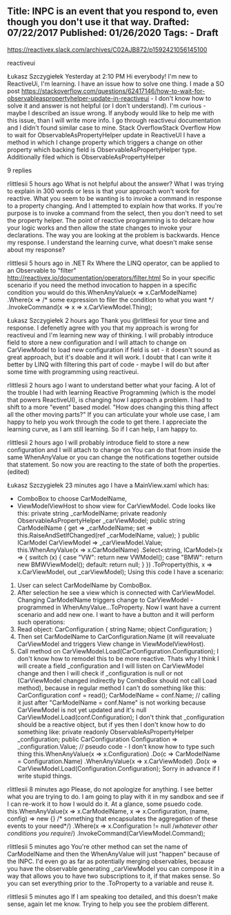 Title: INPC is an event that you respond to, even though you don't use it that way.
Drafted: 07/22/2017
Published: 01/26/2020
Tags:
    - Draft
---


https://reactivex.slack.com/archives/C02AJB872/p1592421056145100


reactiveui


Łukasz Szczygiełek Yesterday at 2:10 PM
Hi everybody! I'm new to ReactiveUi, I'm learning. I have an issue how to solve one thing. I made a SO post https://stackoverflow.com/questions/62417146/how-to-wait-for-observableaspropertyhelper-update-in-reactiveui - I don't know how to solve it and answer is not helpful (or I don't understand). I'm curious - maybe I described an issue wrong. If anybody would like to help me with this issue, than I will write more info. I go through reactiveui documentation and I didn't found similar case to mine.
Stack OverflowStack Overflow
How to wait for ObservableAsPropertyHelper update in ReactiveUI
I have a method in which I change property which triggers a change on other property which backing field is ObservableAsPropertyHelper type. Additionally filed which is ObservableAsPropertyHelper




9 replies

rlittlesii  5 hours ago
What is not helpful about the answer?
What I was trying to explain in 300 words or less is that your approach won't work for reactive.
What you seem to be wanting is to invoke a command in response to a property changing.  And I attempted to explain how that works.
If you're purpose is to invoke a command from the select, then you don't need to set the property helper.
The point of reactive programming is to delcare how your logic works and then allow the state changes to invoke your declarations.
The way you are looking at the problem is backwards.  Hence my response.
I understand the learning curve, what doesn't make sense about my response?

rlittlesii  5 hours ago
in .NET Rx Where the LINQ operator, can be applied to an Observable to "filter"
http://reactivex.io/documentation/operators/filter.html
So in your specific scenario if you need the method invocation to happen in a specific condition you would do
this.WhenAnyValue(x => x.CarModelName)
      .Where(x => /* some expression to filer the condition to what you want */
      .InvokeCommand(x =>  x => x.CarViewModel.Thing);

Łukasz Szczygiełek  2 hours ago
Thank you @rlittlesii for your time and response. I defenetly agree with you that my approach is wrong for reactiveui and I'm learning new way of thinking. I will probably introduce field to store a new configuration and I will attach to change on CarViewModel to load new configuration if field is set - it doesn't sound as great approach, but it's doable and it will work. I doubt that I can write it better by LINQ with filtering this part of code - maybe I will do but after some time with programming using reactiveui.

rlittlesii  2 hours ago
I want to understand better what your facing.  A lot of the trouble I had with learning Reactive Programming (which is the model that powers ReactiveUI), is changing how I approach a problem.
I had to shift to a more "event" based model.
"How does changing this thing affect all the other moving parts?"
If you can articulate your whole use case, I am happy to help you work through the code to get there.
I appreciate the learning curve, as I am still learning.  So if I can help, I am happy to.

rlittlesii  2 hours ago
I will probably introduce field to store a new configuration and I will attach to change on
You can do that from inside the same WhenAnyValue or you can change the notifications together outside that statement.
So now you are reacting to the state of both the properties. (edited) 

Łukasz Szczygiełek  23 minutes ago
I have a MainView.xaml which has:
- ComboBox to choose CarModelName,
- ViewModelViewHost to show view for CarViewModel.
Code looks like this:
    private string _carModelName;
    private readonly ObservableAsPropertyHelper<ICarModel> _carViewModel;
    public string CarModelName
    {
        get => _carModelName;
        set => this.RaiseAndSetIfChanged(ref _carModelName, value);
    }
    public ICarModel CarViewModel => _carViewModel.Value;
    this.WhenAnyValue(x => x.CarModelName)
        .Select<string, ICarModel>(x =>
        {
            switch (x)
            {
                case "VW":
                    return new VWModel();
                case "BMW":
                    return new BMWViewModel();
                default:
                    return null;
            }
        })
        .ToProperty(this, x => x.CarViewModel, out _carViewModel);
Using this code I have a scenario:
1. User can select CarModelName by ComboBox.
2. After selection he see a view which is connected with CarViewModel.
Changing CarModelName triggers change to CarViewModel - programmed in WhenAnyValue...ToProperty.
Now I want have a current scenario and add new one.
I want to have a button and it will perform such operations:
1. Read object:
    CarConfiguration
    {
        string Name;
        object Configuration;
    }
2. Then set CarModelName to CarConfiguration.Name (it will reevaluate CarViewModel and triggers View change in ViewModelViewHost).
3. Call method on CarViewModel.Load(CarConfiguration.Configuration);
I don't know how to remodel this to be more reactive. Thats why I think I will create a field _configuration and I will listen on CarViewModel change and then I will check if _configuration is null or not (CarViewModel changed indirectly by ComboBox should not call Load method), because in regular method I can't do something like this:
CarConfiguration conf = read();
CarModelName = conf.Name;
// calling it just after "CarModelName = conf.Name" is not working because CarViewModel is not yet updated and it's null
CarViewModel.Load(conf.Configuration);
I don't think that _configuration should be a reactive object, but if yes then I don't know how to do something like:
    private readonly ObservableAsPropertyHelper<CarConfiguration> _configuration;
    public CarConfiguration Configuration => _configuration.Value;
    // pseudo code - I don't know how to type such thing
    this.WhenAnyValue(x => x.Configuration)
        .Do(c => CarModelName = Configuration.Name)
        .WhenAnyValue(x => x.CarViewModel)
        .Do(x => CarViewModel.Load(Configuration.Configuration);
Sorry in advance if I write stupid things.

rlittlesii  8 minutes ago
Please, do not apologize for anything.  I see better what you are trying to do.  I am going to play with it in my sandbox and see if I can re-work it to how I would do it.
At a glance, some psuedo code.
this.WhenAnyValue(x => x.CarModelName, x => x.Configuration, (name, config) => new {} /* something that encapsulates the aggregation of these events to your need*/)
.Where(x => x.Configuration != null /*whatever other conditions you require*/)
.InvokeCommand(CarViewModel.Command);

rlittlesii  5 minutes ago
You're other method can set the name of CarModelName and then the WhenAnyValue will just "happen" because of the INPC.
I'd even go as far as potentially merging observables, because you have the observable generating _carViewModel you can compose it in a way that allows you to have two subscriptions to it, if that makes sense.  So you can set everything prior to the .ToProperty to a variable and reuse it.

rlittlesii  5 minutes ago
If I am speaking too detailed, and this doesn't make sense, again let me know.  Trying to help you see the problem different.